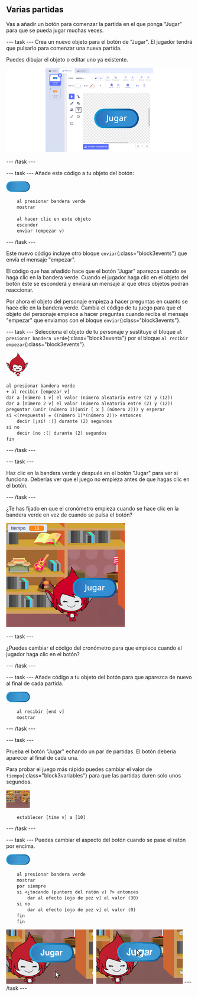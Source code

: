 ## Varias partidas

Vas a añadir un botón para comenzar la partida en el que ponga "Jugar" para que se pueda jugar muchas veces.

--- task --- Crea un nuevo objeto para el botón de "Jugar". El jugador tendrá que pulsarlo para comenzar una nueva partida.

Puedes dibujar el objeto o editar uno ya existente.

![Imagen del botón de jugar](images/brain-play.png)

--- /task ---

--- task --- Añade este código a tu objeto del botón:

![Objeto del botón](images/button-sprite.png)

```blocks3
    al presionar bandera verde
    mostrar

    al hacer clic en este objeto
    esconder
    enviar (empezar v)
```

--- /task ---

Este nuevo código incluye otro bloque `enviar`{:class="block3events"} que envía el mensaje "empezar".

El código que has añadido hace que el botón "Jugar" aparezca cuando se haga clic en la bandera verde. Cuando el jugador haga clic en el objeto del botón éste se esconderá y enviará un mensaje al que otros objetos podrán reaccionar.

Por ahora el objeto del personaje empieza a hacer preguntas en cuanto se hace clic en la bandera verde. Cambia el código de tu juego para que el objeto del personaje empiece a hacer preguntas cuando reciba el mensaje "empezar" que enviamos con el bloque `enviar`{:class="block3events"}.

--- task --- Selecciona el objeto de tu personaje y sustituye el bloque `al presionar bandera verde`{:class="block3events"} por el bloque `al recibir empezar`{:class="block3events"}.

![Objeto del personaje](images/giga-sprite.png)

```blocks3
al presionar bandera verde
+ al recibir [empezar v]
dar a [número 1 v] el valor (número aleatorio entre (2) y (12))
dar a [número 2 v] el valor (número aleatorio entre (2) y (12))
preguntar (unir (número 1)(unir [ x ] (número 2))) y esperar
si <(respuesta) = ((número 1)*(número 2))> entonces
    decir [¡sí! :)] durante (2) segundos
si no
    decir [no :(] durante (2) segundos
fin
```

--- /task ---

--- task ---

Haz clic en la bandera verde y después en el botón "Jugar" para ver si funciona. Deberías ver que el juego no empieza antes de que hagas clic en el botón.

--- /task ---

¿Te has fijado en que el cronómetro empieza cuando se hace clic en la bandera verde en vez de cuando se pulsa el botón?

![El cronómetro ha comenzado](images/brain-timer-bug.png)

--- task ---

¿Puedes cambiar el código del cronómetro para que empiece cuando el jugador haga clic en el botón?

--- /task ---

--- task --- Añade código a tu objeto del botón para que aparezca de nuevo al final de cada partida.

![Objeto del botón](images/button-sprite.png)

```blocks3
    al recibir [end v]
    mostrar
```

--- /task ---

--- task ---

Prueba el botón "Jugar" echando un par de partidas. El botón debería aparecer al final de cada una.

Para probar el juego más rápido puedes cambiar el valor de `tiempo`{:class="block3variables"} para que las partidas duren solo unos segundos.

![Escenario](images/stage-sprite.png)

```blocks3
    establecer [time v] a [10]
```

--- /task ---

--- task --- Puedes cambiar el aspecto del botón cuando se pase el ratón por encima.

![Button](images/button-sprite.png)

```blocks3
    al presionar bandera verde
    mostrar
    por siempre 
    si <¿tocando (puntero del ratón v) ?> entonces 
        dar al efecto [ojo de pez v] el valor (30)
    si no 
        dar al efecto [ojo de pez v] el valor (0)
    fin
    fin
```

![captura de pantalla](images/brain-fisheye.png) --- /task ---